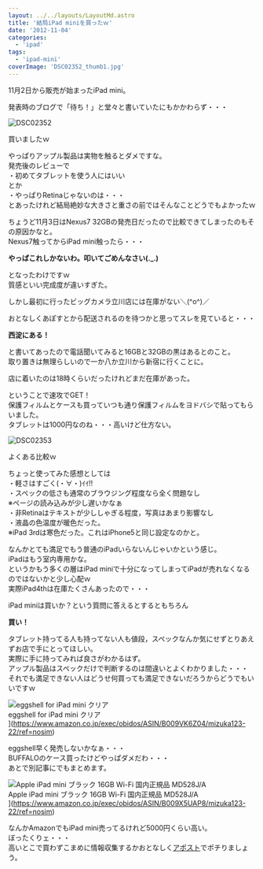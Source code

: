 ```yaml
---
layout: ../../layouts/LayoutMd.astro
title: '結局iPad miniを買ったｗ'
date: '2012-11-04'
categories:
  - 'ipad'
tags:
  - 'ipad-mini'
coverImage: 'DSC02352_thumb1.jpg'
---
```


11月2日から販売が始まったiPad mini。

発表時のブログで「待ち！」と堂々と書いていたにもかかわらず・・・

![DSC02352](/archive/images/DSC02352_thumb.jpg 'DSC02352')

買いましたｗ

やっぱりアップル製品は実物を触るとダメですな。  
発売後のレビューで  
・初めてタブレットを使う人にはいい  
とか  
・やっぱりRetinaじゃないのは・・・  
とあったけれど結局絶妙な大きさと重さの前ではそんなことどうでもよかったｗ

ちょうど11月3日はNexus7 32GBの発売日だったので比較できてしまったのもその原因かなと。  
Nexus7触ってからiPad mini触ったら・・・

**やっぱこれしかないわ。叩いてごめんなさい(.\_.)**

となったわけですｗ  
質感といい完成度が違いすぎた。

しかし最初に行ったビッグカメラ立川店には在庫がない＼(^o^)／

おとなしくあぽすとから配送されるのを待つかと思ってスレを見ていると・・・

**西淀にある！**

と書いてあったので電話聞いてみると16GBと32GBの黒はあるとのこと。  
取り置きは無理らしいので一か八か立川から新宿に行くことに。

店に着いたのは18時くらいだったけれどまだ在庫があった。

ということで速攻でGET！  
保護フィルムとケースも買っていつも通り保護フィルムをヨドバシで貼ってもらいました。  
タブレットは1000円なのね・・・高いけど仕方ない。

![DSC02353](/archive/images/DSC02353_thumb.jpg 'DSC02353')

よくある比較ｗ

ちょっと使ってみた感想としては  
・軽さはすごく(・∀・)ｲｲ!!  
・スペックの低さも通常のブラウジング程度なら全く問題なし  
※ページの読み込みが少し遅いかなぁ  
・非Retinaはテキストが少ししゃぎる程度，写真はあまり影響なし  
・液晶の色温度が暖色だった。  
※iPad 3rdは寒色だった。これはiPhone5と同じ設定なのかと。

なんかとても満足でもう普通のiPadいらないんじゃいかという感じ。  
iPadはもう室内専用かな。  
というかもう多くの層はiPad miniで十分になってしまってiPadが売れなくなるのではないかと少し心配ｗ  
実際iPad4thは在庫たくさんあったので・・・

iPad miniは買いか？という質問に答えるとするともちろん

**買い！**

タブレット持ってる人も持ってない人も値段，スペックなんか気にせずとりあえずお店で手にとってほしい。  
実際に手に持ってみれば良さがわかるはず。  
アップル製品はスペックだけで判断するのは間違いとよくわかりました・・・  
それでも満足できない人はどうせ何買っても満足できないだろうからどうでもいいですｗ

![eggshell for iPad mini クリア](/archive/images/31DmnwgInwL._SL160_.jpg)  
eggshell for iPad mini クリア  
](https://www.amazon.co.jp/exec/obidos/ASIN/B009VK6Z04/mizuka123-22/ref=nosim)

eggshell早く発売しないかなぁ・・・  
BUFFALOのケース買ったけどやっぱダメだわ・・・  
あとで別記事にでもまとめます。

![Apple iPad mini ブラック 16GB Wi-Fi 国内正規品 MD528J/A](/archive/images/41g1st7wIVL._SL160_.jpg)  
Apple iPad mini ブラック 16GB Wi-Fi 国内正規品 MD528J/A  
](https://www.amazon.co.jp/exec/obidos/ASIN/B009X5UAP8/mizuka123-22/ref=nosim)

なんかAmazonでもiPad mini売ってるけれど5000円くらい高い。  
ぼったくりェ・・・  
高いとこで買わずこまめに情報収集するかおとなしく[アポスト](http://store.apple.com/jp)でポチりましょう。
